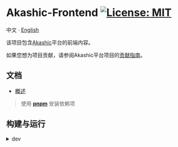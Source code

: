 # Akashic-Frontend [![License: MIT](https://img.shields.io/badge/License-MIT-yellow.svg)](https://opensource.org/licenses/MIT)

中文 · [English](https://github.com/CSU-OSA/Akashic-frontend/blob/master/README.en-US.md)

该项目包含[Akashic](https://github.com/CSU-OSA/Akashic)平台的前端内容。

如果您想为项目贡献，请参阅Akashic平台项目的[贡献指南]()。

## 文档

* [概述](https://github.com/CSU-OSA/Akashic-frontend/blob/master/doc/Info.md)

> 使用 **[pnpm](https://pnpm.io/zh/)** 安装依赖项

## 构建与运行

<details>
  <summary> dev </summary>

  安装/更新依赖：
  ```shell
  # 开发依赖
  pnpm i -D
  # 依赖  
  pnpm i --save
  ```

  运行：
  ```shell
  pnpm run dev
  ```
</details>

